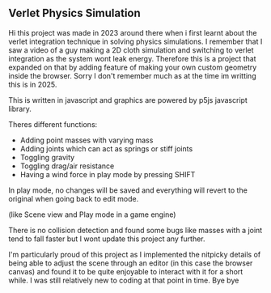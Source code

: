 ## Verlet Physics Simulation

Hi this project was made in 2023 around there when i first learnt about the verlet integration technique in solving physics simulations. 
I remember that I saw a video of a guy making a 2D cloth simulation and switching to verlet integration as the system wont leak energy.
Therefore this is a project that expanded on that by adding feature of making your own custom geometry inside the browser.
Sorry I don't remember much as at the time im writting this is in 2025.

This is written in javascript and graphics are powered by p5js javascript library.

Theres different functions:
- Adding point masses with varying mass
- Adding joints which can act as springs or stiff joints
- Toggling gravity
- Toggling drag/air resistance
- Having a wind force in play mode by pressing SHIFT

In play mode, no changes will be saved and everything will revert to the original when going back to edit mode.

(like Scene view and Play mode in a game engine)

There is no collision detection and found some bugs like masses with a joint tend to fall faster but I wont update this project any further.

I'm particularly proud of this project as I implemented the nitpicky details of being able to adjust the scene through an editor (in this case the browser canvas) and found it to be quite enjoyable to interact with it for a short while.
I was still relatively new to coding at that point in time. Bye bye

